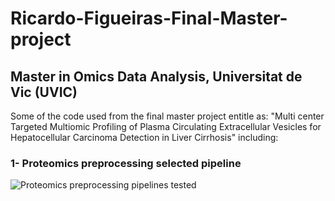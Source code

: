 # Ricardo-Figueiras-Final-Master-project  
## Master in Omics Data Analysis, Universitat de Vic (UVIC)  
Some of the code used from the final master project entitle as: "Multi center Targeted Multiomic Profiling of Plasma Circulating Extracellular Vesicles for Hepatocellular Carcinoma Detection in Liver Cirrhosis" including:  

### 1- Proteomics preprocessing selected pipeline
![Proteomics preprocessing pipelines tested](./Pipelines%20test%20for%20proteomics%20preprocessing.png)
